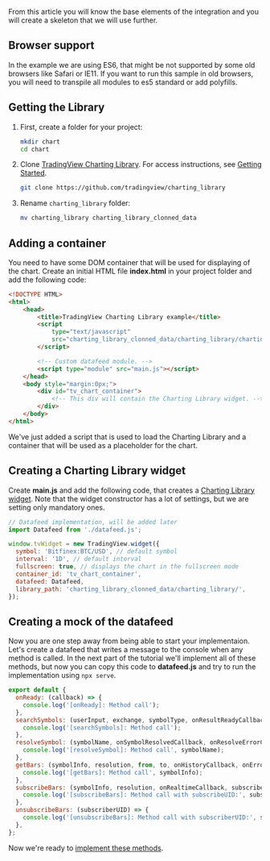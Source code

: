From this article you will know the base elements of the integration and you will create a skeleton that we will use further.

## Browser support

In the example we are using ES6, that might be not supported by some old browsers like Safari or IE11. If you want to run this sample in old browsers, you will need to transpile all modules to es5 standard or add polyfills.

## Getting the Library

1. First, create a folder for your project:

    ```bash
    mkdir chart
    cd chart
    ```
1. Clone [TradingView Charting Library][library-url]. For access instructions, see [Getting Started](getting-started.md).

    ```bash
    git clone https://github.com/tradingview/charting_library
    ```
1. Rename `charting_library` folder:

    ```bash
    mv charting_library charting_library_clonned_data
    ```

## Adding a container

You need to have some DOM container that will be used for displaying of the chart.
Create an initial HTML file **index.html** in your project folder and add the following code:

```html
<!DOCTYPE HTML>
<html>
    <head>
        <title>TradingView Charting Library example</title>
        <script
            type="text/javascript"
            src="charting_library_clonned_data/charting_library/charting_library.min.js">
        </script>

        <!-- Custom datafeed module. -->
        <script type="module" src="main.js"></script>
    </head>
    <body style="margin:0px;">
        <div id="tv_chart_container">
            <!-- This div will contain the Charting Library widget. -->
        </div>
    </body>
</html>
```

We've just added a script that is used to load the Charting Library and a container that will be used as a placeholder for the chart.

## Creating a Charting Library widget

Create **main.js** and add the following code, that creates a [Charting Library widget][widget-docs-url]. Note that the widget constructor has a lot of settings, but we are setting only mandatory ones.

```javascript
// Datafeed implementation, will be added later
import Datafeed from './datafeed.js';

window.tvWidget = new TradingView.widget({
  symbol: 'Bitfinex:BTC/USD', // default symbol
  interval: '1D', // default interval
  fullscreen: true, // displays the chart in the fullscreen mode
  container_id: 'tv_chart_container',
  datafeed: Datafeed,
  library_path: 'charting_library_clonned_data/charting_library/',
});
```

## Creating a mock of the datafeed

Now you are one step away from being able to start your implementaion. Let's create a datafeed that writes a message to the console when any method is called. In the next part of the tutorial we'll implement all of these methods, but now you can copy this code to **datafeed.js** and try to run the implementation using `npx serve`.

```javascript
export default {
  onReady: (callback) => {
    console.log('[onReady]: Method call');
  },
  searchSymbols: (userInput, exchange, symbolType, onResultReadyCallback) => {
    console.log('[searchSymbols]: Method call');
  },
  resolveSymbol: (symbolName, onSymbolResolvedCallback, onResolveErrorCallback) => {
    console.log('[resolveSymbol]: Method call', symbolName);
  },
  getBars: (symbolInfo, resolution, from, to, onHistoryCallback, onErrorCallback, firstDataRequest) => {
    console.log('[getBars]: Method call', symbolInfo);
  },
  subscribeBars: (symbolInfo, resolution, onRealtimeCallback, subscribeUID, onResetCacheNeededCallback) => {
    console.log('[subscribeBars]: Method call with subscribeUID:', subscribeUID);
  },
  unsubscribeBars: (subscriberUID) => {
    console.log('[unsubscribeBars]: Method call with subscriberUID:', subscriberUID);
  },
};
```

Now we're ready to [implement these methods](datafeed-implementation.md).

[library-url]: https://github.com/tradingview/charting_library/
[widget-docs-url]: https://github.com/tradingview/charting_library/wiki/Widget-Constructor
